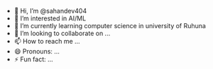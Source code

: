 - 👋 Hi, I’m @sahandev404
- 👀 I’m interested in AI/ML
- 🌱 I’m currently learning computer science in university of Ruhuna
- 💞️ I’m looking to collaborate on ...
- 📫 How to reach me ...
- 😄 Pronouns: ...
- ⚡ Fun fact: ...

<!---
sahandev404/sahandev404 is a ✨ special ✨ repository because its `README.md` (this file) appears on your GitHub profile.
You can click the Preview link to take a look at your changes.
--->
